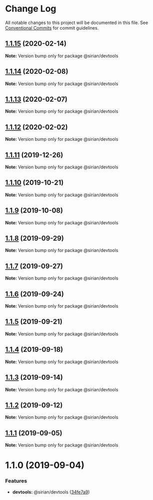 # Change Log

All notable changes to this project will be documented in this file.
See [Conventional Commits](https://conventionalcommits.org) for commit guidelines.

## [1.1.15](https://github.com/sirian/js/compare/@sirian/devtools@1.1.14...@sirian/devtools@1.1.15) (2020-02-14)

**Note:** Version bump only for package @sirian/devtools





## [1.1.14](https://github.com/sirian/js/compare/@sirian/devtools@1.1.13...@sirian/devtools@1.1.14) (2020-02-08)

**Note:** Version bump only for package @sirian/devtools





## [1.1.13](https://github.com/sirian/js/compare/@sirian/devtools@1.1.12...@sirian/devtools@1.1.13) (2020-02-07)

**Note:** Version bump only for package @sirian/devtools





## [1.1.12](https://github.com/sirian/js/compare/@sirian/devtools@1.1.11...@sirian/devtools@1.1.12) (2020-02-02)

**Note:** Version bump only for package @sirian/devtools





## [1.1.11](https://github.com/sirian/js/compare/@sirian/devtools@1.1.10...@sirian/devtools@1.1.11) (2019-12-26)

**Note:** Version bump only for package @sirian/devtools





## [1.1.10](https://github.com/sirian/js/compare/@sirian/devtools@1.1.9...@sirian/devtools@1.1.10) (2019-10-21)

**Note:** Version bump only for package @sirian/devtools





## [1.1.9](https://github.com/sirian/js/compare/@sirian/devtools@1.1.8...@sirian/devtools@1.1.9) (2019-10-08)

**Note:** Version bump only for package @sirian/devtools





## [1.1.8](https://github.com/sirian/js/compare/@sirian/devtools@1.1.7...@sirian/devtools@1.1.8) (2019-09-29)

**Note:** Version bump only for package @sirian/devtools





## [1.1.7](https://github.com/sirian/js/compare/@sirian/devtools@1.1.6...@sirian/devtools@1.1.7) (2019-09-27)

**Note:** Version bump only for package @sirian/devtools





## [1.1.6](https://github.com/sirian/js/compare/@sirian/devtools@1.1.5...@sirian/devtools@1.1.6) (2019-09-24)

**Note:** Version bump only for package @sirian/devtools





## [1.1.5](https://github.com/sirian/js/compare/@sirian/devtools@1.1.4...@sirian/devtools@1.1.5) (2019-09-21)

**Note:** Version bump only for package @sirian/devtools





## [1.1.4](https://github.com/sirian/js/compare/@sirian/devtools@1.1.3...@sirian/devtools@1.1.4) (2019-09-18)

**Note:** Version bump only for package @sirian/devtools





## [1.1.3](https://github.com/sirian/js/compare/@sirian/devtools@1.1.2...@sirian/devtools@1.1.3) (2019-09-14)

**Note:** Version bump only for package @sirian/devtools





## [1.1.2](https://github.com/sirian/js/compare/@sirian/devtools@1.1.1...@sirian/devtools@1.1.2) (2019-09-12)

**Note:** Version bump only for package @sirian/devtools





## [1.1.1](https://github.com/sirian/js/compare/@sirian/devtools@1.1.0...@sirian/devtools@1.1.1) (2019-09-05)

**Note:** Version bump only for package @sirian/devtools





# 1.1.0 (2019-09-04)


### Features

* **devtools:** @sirian/devtools ([34fe7a9](https://github.com/sirian/js/commit/34fe7a9))
